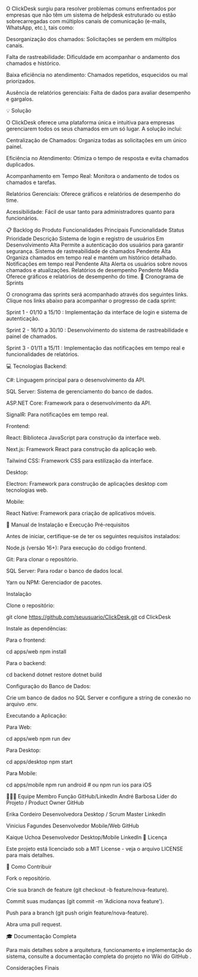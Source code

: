 O ClickDesk surgiu para resolver problemas comuns enfrentados por empresas que não têm um sistema de helpdesk estruturado ou estão sobrecarregadas com múltiplos canais de comunicação (e-mails, WhatsApp, etc.), tais como:

Desorganização dos chamados: Solicitações se perdem em múltiplos canais.

Falta de rastreabilidade: Dificuldade em acompanhar o andamento dos chamados e histórico.

Baixa eficiência no atendimento: Chamados repetidos, esquecidos ou mal priorizados.

Ausência de relatórios gerenciais: Falta de dados para avaliar desempenho e gargalos.

💡 Solução

O ClickDesk oferece uma plataforma única e intuitiva para empresas gerenciarem todos os seus chamados em um só lugar. A solução inclui:

Centralização de Chamados: Organiza todas as solicitações em um único painel.

Eficiência no Atendimento: Otimiza o tempo de resposta e evita chamados duplicados.

Acompanhamento em Tempo Real: Monitora o andamento de todos os chamados e tarefas.

Relatórios Gerenciais: Oferece gráficos e relatórios de desempenho do time.

Acessibilidade: Fácil de usar tanto para administradores quanto para funcionários.

📋 Backlog do Produto
Funcionalidades Principais
Funcionalidade	Status	Prioridade	Descrição
Sistema de login e registro de usuários	Em Desenvolvimento	Alta	Permite a autenticação dos usuários para garantir segurança.
Sistema de rastreabilidade de chamados	Pendente	Alta	Organiza chamados em tempo real e mantém um histórico detalhado.
Notificações em tempo real	Pendente	Alta	Alerta os usuários sobre novos chamados e atualizações.
Relatórios de desempenho	Pendente	Média	Oferece gráficos e relatórios de desempenho do time.
🏃‍ Cronograma de Sprints

O cronograma das sprints será acompanhado através dos seguintes links. Clique nos links abaixo para acompanhar o progresso de cada sprint:

Sprint 1 - 01/10 a 15/10
: Implementação da interface de login e sistema de autenticação.

Sprint 2 - 16/10 a 30/10
: Desenvolvimento do sistema de rastreabilidade e painel de chamados.

Sprint 3 - 01/11 a 15/11
: Implementação das notificações em tempo real e funcionalidades de relatórios.

💻 Tecnologias
Backend:

C#: Linguagem principal para o desenvolvimento da API.

SQL Server: Sistema de gerenciamento do banco de dados.

ASP.NET Core: Framework para o desenvolvimento da API.

SignalR: Para notificações em tempo real.

Frontend:

React: Biblioteca JavaScript para construção da interface web.

Next.js: Framework React para construção da aplicação web.

Tailwind CSS: Framework CSS para estilização da interface.

Desktop:

Electron: Framework para construção de aplicações desktop com tecnologias web.

Mobile:

React Native: Framework para criação de aplicativos móveis.

📖 Manual de Instalação e Execução
Pré-requisitos

Antes de iniciar, certifique-se de ter os seguintes requisitos instalados:

Node.js (versão 16+): Para execução do código frontend.

Git: Para clonar o repositório.

SQL Server: Para rodar o banco de dados local.

Yarn ou NPM: Gerenciador de pacotes.

Instalação

Clone o repositório:

git clone https://github.com/seuusuario/ClickDesk.git
cd ClickDesk


Instale as dependências:

Para o frontend:

cd apps/web
npm install


Para o backend:

cd backend
dotnet restore
dotnet build


Configuração do Banco de Dados:

Crie um banco de dados no SQL Server e configure a string de conexão no arquivo .env.

Executando a Aplicação:

Para Web:

cd apps/web
npm run dev


Para Desktop:

cd apps/desktop
npm start


Para Mobile:

cd apps/mobile
npm run android  # ou npm run ios para iOS

🧑‍🤝‍🧑 Equipe
Membro	Função	GitHub/LinkedIn
André Barbosa	Líder do Projeto / Product Owner	GitHub

Erika Cordeiro	Desenvolvedora Desktop / Scrum Master	LinkedIn

Vinicius Fagundes	Desenvolvedor Mobile/Web	GitHub

Kaique Uchoa	Desenvolvedor Desktop/Mobile	LinkedIn
📝 Licença

Este projeto está licenciado sob a MIT License - veja o arquivo LICENSE
 para mais detalhes.

🔧 Como Contribuir

Fork o repositório.

Crie sua branch de feature (git checkout -b feature/nova-feature).

Commit suas mudanças (git commit -m 'Adiciona nova feature').

Push para a branch (git push origin feature/nova-feature).

Abra uma pull request.

🎓 Documentação Completa

Para mais detalhes sobre a arquitetura, funcionamento e implementação do sistema, consulte a documentação completa do projeto no Wiki do GitHub
.

Considerações Finais
